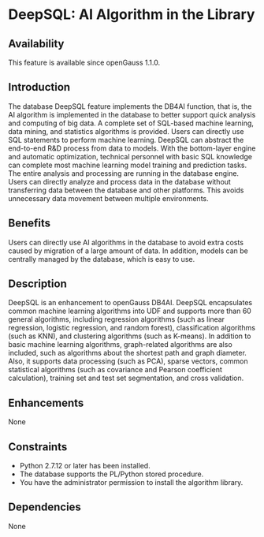 # DeepSQL: AI Algorithm in the Library<a name="EN-US_TOPIC_0000001138595127"></a>

## Availability<a name="section76684290441"></a>

This feature is available since openGauss 1.1.0.

## Introduction<a name="section106701152184410"></a>

The database DeepSQL feature implements the DB4AI function, that is, the AI algorithm is implemented in the database to better support quick analysis and computing of big data. A complete set of SQL-based machine learning, data mining, and statistics algorithms is provided. Users can directly use SQL statements to perform machine learning. DeepSQL can abstract the end-to-end R&D process from data to models. With the bottom-layer engine and automatic optimization, technical personnel with basic SQL knowledge can complete most machine learning model training and prediction tasks. The entire analysis and processing are running in the database engine. Users can directly analyze and process data in the database without transferring data between the database and other platforms. This avoids unnecessary data movement between multiple environments.

## Benefits<a name="section1741452074516"></a>

Users can directly use AI algorithms in the database to avoid extra costs caused by migration of a large amount of data. In addition, models can be centrally managed by the database, which is easy to use.

## Description<a name="section1680916180471"></a>

DeepSQL is an enhancement to openGauss DB4AI. DeepSQL encapsulates common machine learning algorithms into UDF and supports more than 60 general algorithms, including regression algorithms \(such as linear regression, logistic regression, and random forest\), classification algorithms \(such as KNN\), and clustering algorithms \(such as K-means\). In addition to basic machine learning algorithms, graph-related algorithms are also included, such as algorithms about the shortest path and graph diameter. Also, it supports data processing \(such as PCA\), sparse vectors, common statistical algorithms \(such as covariance and Pearson coefficient calculation\), training set and test set segmentation, and cross validation.

## Enhancements<a name="section1715553994720"></a>

None

## Constraints<a name="section11980155994711"></a>

-   Python 2.7.12 or later has been installed.
-   The database supports the PL/Python stored procedure.
-   You have the administrator permission to install the algorithm library.

## Dependencies<a name="section850692718486"></a>

None

